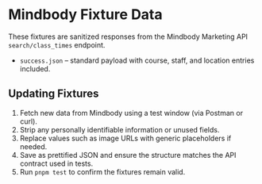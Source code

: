 # Mindbody Fixture Data

These fixtures are sanitized responses from the Mindbody Marketing API `search/class_times` endpoint.

- `success.json` – standard payload with course, staff, and location entries included.

## Updating Fixtures
1. Fetch new data from Mindbody using a test window (via Postman or curl).
2. Strip any personally identifiable information or unused fields.
3. Replace values such as image URLs with generic placeholders if needed.
4. Save as prettified JSON and ensure the structure matches the API contract used in tests.
5. Run `pnpm test` to confirm the fixtures remain valid.
